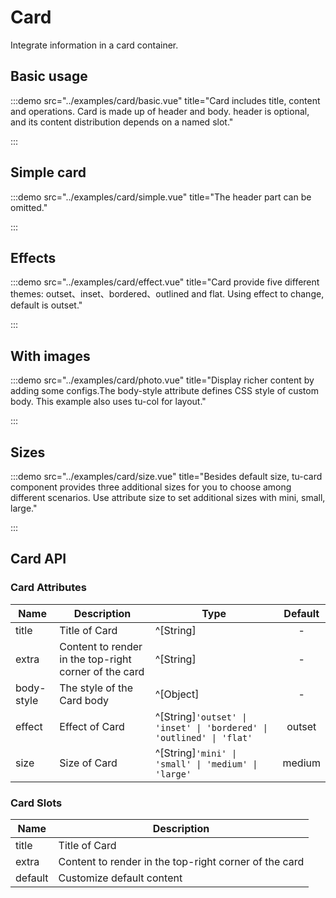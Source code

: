 # Card

Integrate information in a card container.

## Basic usage

:::demo src="../examples/card/basic.vue" title="Card includes title, content and operations. Card is made up of header and body. header is optional, and its content distribution depends on a named slot."

:::

## Simple card

:::demo src="../examples/card/simple.vue" title="The header part can be omitted."

:::

## Effects

:::demo src="../examples/card/effect.vue" title="Card provide five different themes: outset、inset、bordered、outlined and flat. Using effect to change, default is outset."

:::

## With images

:::demo src="../examples/card/photo.vue" title="Display richer content by adding some configs.The body-style attribute defines CSS style of custom body. This example also uses tu-col for layout."

:::

## Sizes

:::demo src="../examples/card/size.vue" title="Besides default size, tu-card component provides three additional sizes for you to choose among different scenarios. Use attribute size to set additional sizes with mini, small, large."

:::

## Card API

### Card Attributes

| Name | Description | Type | Default |
| ------ | ---- | ---- | :----: |
| title | Title of Card | ^[String] | - |
| extra | Content to render in the top-right corner of the card | ^[String] | - |
| body-style | The style of the Card body | ^[Object] | - |
| effect | Effect of Card | ^[String]`'outset' \| 'inset' \| 'bordered' \| 'outlined' \| 'flat'` | outset |
| size | Size of Card | ^[String]`'mini' \| 'small' \| 'medium' \| 'large'` | medium |

### Card Slots

| Name | Description |
| ------ | ---- |
| title | Title of Card |
| extra | Content to render in the top-right corner of the card |
| default | Customize default content |
